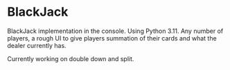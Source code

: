 # BlackJack
BlackJack implementation in the console. Using Python 3.11. 
Any number of players, a rough UI to give players summation of their cards and what the dealer currently has.

Currently working on double down and split.
